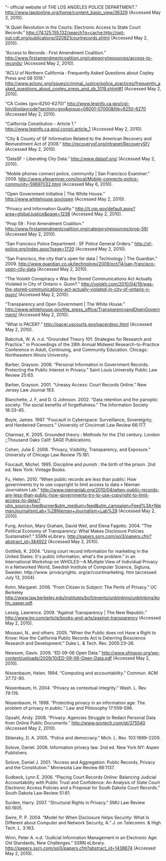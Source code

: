 “- official website of THE LOS ANGELES POLICE DEPARTMENT.” http://www.lapdonline.org/home/content_basic_view/36329 (Accessed May 2, 2010).

“A Quiet Revolution in the Courts: Electronic Access to State Court Records.” http://74.125.155.132/search?q=cache:http://opt-out.cdt.org/publications/020821courtrecords.shtml (Accessed May 2, 2010).

“Access to Records : First Amendment Coalition.” http://www.firstamendmentcoalition.org/category/resources/access-to-records/ (Accessed May 2, 2010).

“ACLU of Northern California : Frequently Asked Questions about Copley Press and SB 1019.” http://www.aclunc.org/issues/criminal_justice/police_practices/frequently_asked_questions_about_copley_press_and_sb_1019.shtml#1 (Accessed May 2, 2010).

“CA Codes (gov:6250-6270)” http://www.leginfo.ca.gov/cgi-bin/displaycode?section=gov&group=06001-07000&file=6250-6270 (Accessed May 2, 2010).

“California Constitution - Article 1.” http://www.leginfo.ca.gov/.const/.article_1 (Accessed May 2, 2010).

“City & County of SF Information Related to the American Recovery and Reinvestment Act of 2009.” http://recoverysf.org/intranet/RecoverySF/ (Accessed May 2, 2010).

“DataSF - Liberating City Data.” http://www.datasf.org/ (Accessed May 2, 2010).

“Mobile phones connect police, community | San Francisco Examiner.” 2009. http://www.sfexaminer.com/local/Mobile-connects-police-community-59697032.html (Accessed May 6, 2010).

“Open Government Initiative | The White House.” http://www.whitehouse.gov/open (Accessed May 2, 2010).

“Privacy and Information Quality.” http://it.ojp.gov/default.aspx?area=globalJustice&page=1238 (Accessed May 2, 2010).

“Prop 59 : First Amendment Coalition.” http://www.firstamendmentcoalition.org/category/resources/prop-59/ (Accessed May 2, 2010).

“San Francisco Police Department : SF Police General Orders.” http://sf-police.org/index.aspx?page=1720 (Accessed May 2, 2010).

“San Francisco, the city that's open for data | Technology | The Guardian.” 2009. http://www.guardian.co.uk/technology/2009/oct/14/san-francisco-open-city-data (Accessed May 2, 2010).

“The Volokh Conspiracy » Was the Stored Communications Act Actually Violated in City of Ontario v. Quon?.” http://volokh.com/2010/04/19/was-the-stored-communications-act-actually-violated-in-city-of-ontario-v-quon/ (Accessed May 2, 2010).

“Transparency and Open Government | The White House.” http://www.whitehouse.gov/the_press_office/TransparencyandOpenGovernment/ (Accessed May 2, 2010).

“What is PACER?.” http://pacer.uscourts.gov/pacerdesc.html (Accessed May 2, 2010).

Babchuk, W. A. n.d. “Grounded Theory 101: Strategies for Research and Practice.” in Proceedings of the 28th Annual Midwest Research-to-Practice Conference in Adult, Continuing, and Community Education. Chicago: Northeastern Illinois University.

Barber, Grayson. 2006. “Personal Information in Government Records: Protecting the Public Interest in Privacy.” Saint Louis University Public Law Review 25:63.

Barber, Grayson. 2001. “Uneasy Access: Court Records Online.” New Jersey Law Journal 163.

Blanchette, J. F, and D. G Johnson. 2002. “Data retention and the panoptic society: The social benefits of forgetfulness.” The Information Society 18:33–45.

Boyle, James. 1997. “Foucault in Cyberspace: Surveillance, Sovereignty, and Hardwired Censors.” University of Cincinnati Law Review 66:177.

Charmaz, K. 2005. Grounded theory : Methods for the 21st century. London ;;Thousand Oaks  Calif: SAGE Publications.

Cohen, Julie E. 2008. “Privacy, Visibility, Transparency, and Exposure.” University of Chicago Law Review 75:181.

Foucault, Michel. 1995. Discipline and punish : the birth of the prison. 2nd ed. New York: Vintage Books.

Fu, Helen. 2010. “When public records are less than public: How governments try to use copyright to limit access to data » Nieman Journalism Lab.” http://www.niemanlab.org/2010/04/when-public-records-are-less-than-public-how-governments-try-to-use-copyright-to-limit-access-to-data/?utm_source=feedburner&utm_medium=feed&utm_campaign=Feed%3A+NiemanJournalismLab+%28Nieman+Journalism+Lab%29 (Accessed May 2, 2010).

Fung, Archon, Mary Graham, David Weil, and Elena Fagotto. 2004. “The Political Economy of Transparency: What Makes Disclosure Policies Sustainable?.” SSRN eLibrary. http://papers.ssrn.com/sol3/papers.cfm?abstract_id=384922 (Accessed May 2, 2010).

Gottlieb, K. 2004. “Using court record information for marketing in the United States: It's public information, what's the problem.” in an International Workshop on WHOLES—A Multiple View of Individual Privacy in a Networked World, Swedish Institute of Computer Science, Sigtuna, Sweden. http://www. privacyrights. org/ar/courtmarketing. htm (accessed July 13, 2004).

Kohn, Margaret. 2006. “From Citizen to Subject: The Perils of Privacy.” UC Berkeley http://www.law.berkeley.edu/institutes/bclt/events/unblinking/unblinking/kohn_paper.pdf.

Lessig, Lawrence. 2009. “Against Transparency | The New Republic.” http://www.tnr.com/article/books-and-arts/against-transparency (Accessed May 2, 2010).

Mousavi, N., and others. 2005. “When the Public does not Have a Right to Know: How the California Public Records Act is Deterring Bioscience Research and Development.” Duke L. & Tech. Rev. 2005:23–26.

Newsom, Gavin. 2009. “ED 09-06 Open Data.” http://www.sfmayor.org/wp-content/uploads/2009/10/ED-09-06-Open-Data.pdf (Accessed May 2, 2010).

Nissenbaum, Helen. 1994. “Computing and accountability.” Commun. ACM 37:72-80.

Nissenbaum, H. 2004. “Privacy as contextual integrity.” Wash. L. Rev. 79:119.

Nissenbaum, H. 1998. “Protecting privacy in an information age: The problem of privacy in public.” Law and Philosophy 17:559–596.

Opsahl, Andy. 2008. “Privacy: Agencies Struggle to Redact Personal Data from Online Public Documents.” http://www.govtech.com/gt/375540 (Accessed May 2, 2010).

Sklansky, D. A. 2005. “Police and democracy.” Mich. L. Rev. 103:1699–2209.

Solove, Daniel. 2006. Information privacy law. 2nd ed. New York  NY: Aspen Publishers.

Solove, Daniel J. 2001. “Access and Aggregation: Public Records, Privacy and the Constitution.” Minnesota Law Review 86:1137.

Sudbeck, Lynn E. 2006. “Placing Court Records Online: Balancing Judicial Accountability with Public Trust and Confidence: An Analysis of State Court Electronic Access Policies and a Proposal for South Dakota Court Records.” South Dakota Law Review 51:81.

Surden, Harry. 2007. “Structural Rights in Privacy.” SMU Law Review 60:1605.

Swire, P. P. 2004. “Model for When Disclosure Helps Security: What Is Different about Computer and Network Security, A.” J. on Telecomm. & High Tech. L. 3:163.

Winn, Peter A. n.d. “Judicial Information Management in an Electronic Age: Old Standards, New Challenges.” SSRN eLibrary. http://papers.ssrn.com/sol3/papers.cfm?abstract_id=1438674 (Accessed May 2, 2010).